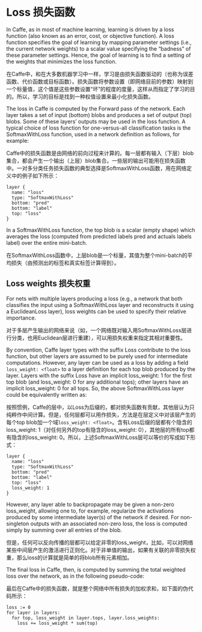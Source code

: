 # Loss 损失函数

In Caffe, as in most of machine learning, learning is driven by a loss function (also known as an error, cost, or objective function). A loss function specifies the goal of learning by mapping parameter settings (i.e., the current network weights) to a scalar value specifying the “badness” of these parameter settings. Hence, the goal of learning is to find a setting of the weights that minimizes the loss function.

在Caffe中，和在大多数机器学习中一样，学习是由损失函数驱动的（也称为误差函数、代价函数或目标函数）。损失函数将参数设置（即网络目前的参数）映射到一个标量值，这个值是这些参数设置“坏”的程度的度量，这样从而指定了学习的目的。所以，学习的目标是找到一种权值设置来最小化损失函数。

The loss in Caffe is computed by the Forward pass of the network. Each layer takes a set of input (bottom) blobs and produces a set of output (top) blobs. Some of these layers’ outputs may be used in the loss function. A typical choice of loss function for one-versus-all classification tasks is the SoftmaxWithLoss function, used in a network definition as follows, for example:

Caffe中的损失函数是由网络的前向过程来计算的。每一层都有输入（下层）blob集合，都会产生一个输出（上层）blob集合。一些层的输出可能用在损失函数中。一对多分类任务损失函数的典型选择是SoftmaxWithLoss函数，用在网络定义中的例子如下所示：

```
layer {
  name: "loss"
  type: "SoftmaxWithLoss"
  bottom: "pred"
  bottom: "label"
  top: "loss"
}
```

In a SoftmaxWithLoss function, the top blob is a scalar (empty shape) which averages the loss (computed from predicted labels pred and actuals labels label) over the entire mini-batch.

在SoftmaxWithLoss函数中，上层blob是一个标量，其值为整个mini-batch的平均损失（由预测出的标签和真实标签计算得到）。

## Loss weights 损失权重

For nets with multiple layers producing a loss (e.g., a network that both classifies the input using a SoftmaxWithLoss layer and reconstructs it using a EuclideanLoss layer), loss weights can be used to specify their relative importance.

对于多层产生输出的网络来说（如，一个网络既对输入用SoftmaxWithLoss层进行分类，也用Euclidean层进行重建），可以用损失权重来指定其相对重要性。

By convention, Caffe layer types with the suffix Loss contribute to the loss function, but other layers are assumed to be purely used for intermediate computations. However, any layer can be used as a loss by adding a field `loss_weight: <float>` to a layer definition for each top blob produced by the layer. Layers with the suffix Loss have an implicit loss_weight: 1 for the first top blob (and loss_weight: 0 for any additional tops); other layers have an implicit loss_weight: 0 for all tops. So, the above SoftmaxWithLoss layer could be equivalently written as:

按照惯例，Caffe的层中，以Loss为后缀的，都对损失函数有贡献，其他层认为只纯粹作中间计算。但是，任何层都可以用作损失，方法是在层定义中对该层产生的每个top blob加一个域`loss_weight: <float>`。含有Loss后缀的层都有个隐含的loss_weight: 1（对任何另外的top有隐含的loss_weight: 0），其他层的所有top都有隐含的loss_weight: 0。所以，上述SoftmaxWithLoss层可以等价的写成如下形式：

```
layer {
  name: "loss"
  type: "SoftmaxWithLoss"
  bottom: "pred"
  bottom: "label"
  top: "loss"
  loss_weight: 1
}
```

However, any layer able to backpropagate may be given a non-zero loss_weight, allowing one to, for example, regularize the activations produced by some intermediate layer(s) of the network if desired. For non-singleton outputs with an associated non-zero loss, the loss is computed simply by summing over all entries of the blob.

但是，任何可以反向传播的层都可以给定非零的loss_weight，比如，可以对网络某些中间层产生的激活进行正则化。对于非单值的输出，如果有关联的非零损失权重，那么loss的计算就是简单的将blob所有元素相加。

The final loss in Caffe, then, is computed by summing the total weighted loss over the network, as in the following pseudo-code:

最后在Caffe中的损失函数，就是整个网络中所有损失的加权求和，如下面的伪代码所示：

```
loss := 0
for layer in layers:
  for top, loss_weight in layer.tops, layer.loss_weights:
    loss += loss_weight * sum(top)
```